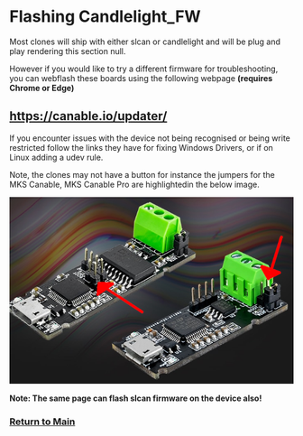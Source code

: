 # Flashing Candlelight_FW

Most clones will ship with either slcan or candlelight and will be plug and play rendering this section null.

However if you would like to try a different firmware for troubleshooting, you can webflash these boards using the following webpage **(requires Chrome or Edge)**



## **https://canable.io/updater/**


If you encounter issues with the device not being recognised or being write restricted follow the links they have for fixing Windows Drivers, or if on Linux adding a udev rule.

Note, the clones may not have a button for instance the jumpers for the MKS Canable, MKS Canable Pro are highlightedin the below image.

![](images/mks-canable-pro.png)


**Note: The same page can flash slcan firmware on the device also!**



### [Return to Main](../readme.md)